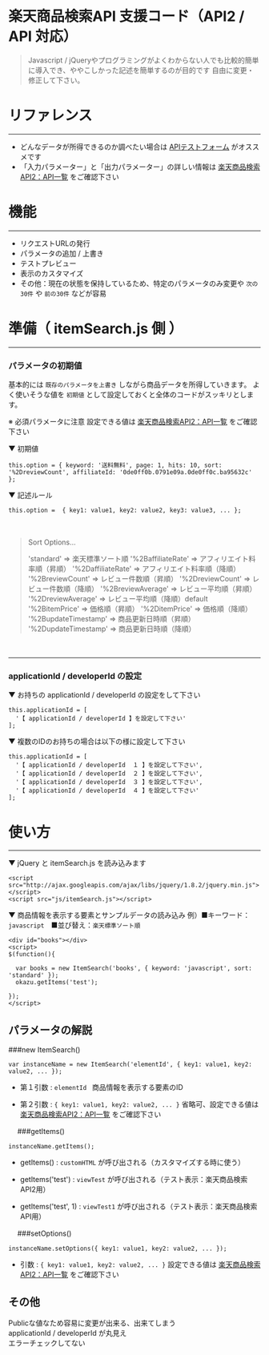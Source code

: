 楽天商品検索API 支援コード（API2 / API 対応）
======================
> Javascript / jQueryやプログラミングがよくわからない人でも比較的簡単に導入でき、ややこしかった記述を簡単するのが目的です
> 自由に変更・修正して下さい。

# リファレンス
----------------
+ どんなデータが所得できるのか調べたい場合は [APIテストフォーム](https://webservice.rakuten.co.jp/explorer/api/IchibaItem/Search/) がオススメです
+ 「入力パラメーター」と「出力パラメーター」の詳しい情報は [楽天商品検索API2：API一覧](http://webservice.rakuten.co.jp/api/ichibaitemsearch/)  をご確認下さい

# 機能
----------------

+ リクエストURLの発行
+ パラメータの追加 / 上書き
+ テストプレビュー
+ 表示のカスタマイズ
+ その他：現在の状態を保持しているため、特定のパラメータのみ変更や `次の30件` や `前の30件` などが容易


# 準備（ itemSearch.js 側 ）
----------------
### パラメータの初期値
基本的には `既存のパラメータを上書き` しながら商品データを所得していきます。
よく使いそうな値を `初期値` として設定しておくと全体のコードがスッキリとします。

※ 必須パラメータに注意
設定できる値は [楽天商品検索API2：API一覧](http://webservice.rakuten.co.jp/api/ichibaitemsearch/)  をご確認下さい


▼ 初期値

    this.option = { keyword: '送料無料', page: 1, hits: 10, sort: '%2DreviewCount', affiliateId: '0de0ff0b.0791e09a.0de0ff0c.ba95632c' };

▼ 記述ルール　

    this.option =  { key1: value1, key2: value2, key3: value3, ... };

　

>
> Sort Options...
>
> 'standard'                       => 楽天標準ソート順
> '%2BaffiliateRate'          => アフィリエイト料率順（昇順）
> '%2DaffiliateRate'          => アフィリエイト料率順（降順）
> '%2BreviewCount'          => レビュー件数順（昇順）
> '%2DreviewCount'          => レビュー件数順（降順）
> '%2BreviewAverage'      => レビュー平均順（昇順）
> '%2DreviewAverage'     => レビュー平均順（降順）default
> '%2BitemPrice'               => 価格順（昇順）
> '%2DitemPrice'               => 価格順（降順）
> '%2BupdateTimestamp' => 商品更新日時順（昇順）
> '%2DupdateTimestamp' => 商品更新日時順（降順）
>

　

----------------
### applicationId / developerId の設定
▼ お持ちの applicationId / developerId の設定をして下さい

    this.applicationId = [
      '【 applicationId / developerId 】を設定して下さい'
    ];


▼ 複数のIDのお持ちの場合は以下の様に設定して下さい

    this.applicationId = [
      '【 applicationId / developerId  １ 】を設定して下さい',
      '【 applicationId / developerId  ２ 】を設定して下さい',
      '【 applicationId / developerId  ３ 】を設定して下さい',
      '【 applicationId / developerId  ４ 】を設定して下さい'
    ];




# 使い方
----------------
▼ jQuery と itemSearch.js を読み込みます

    <script src="http://ajax.googleapis.com/ajax/libs/jquery/1.8.2/jquery.min.js"></script>
    <script src="js/itemSearch.js"></script>

▼ 商品情報を表示する要素とサンプルデータの読み込み
例）■キーワード：`javascript`　■並び替え：`楽天標準ソート順`

    <div id="books"></div>
    <script>
    $(function(){

      var books = new ItemSearch('books', { keyword: 'javascript', sort: 'standard' });
      okazu.getItems('test');

    });
    </script>

パラメータの解説
----------------
###new ItemSearch()

    var instanceName = new ItemSearch('elementId', { key1: value1, key2: value2, ... });

+    第１引数 : `elementId `
    商品情報を表示する要素のID

+    第２引数 : `{ key1: value1, key2: value2, ... }`
    省略可、設定できる値は [楽天商品検索API2：API一覧](http://webservice.rakuten.co.jp/api/ichibaitemsearch/)  をご確認下さい

　
###getItems()

    instanceName.getItems();

+    getItems() : `customHTML` が呼び出される（カスタマイズする時に使う）

+    getItems('test') : `viewTest` が呼び出される（テスト表示：楽天商品検索API2用）

+    getItems('test', 1) : `viewTest1` が呼び出される（テスト表示：楽天商品検索API用）

　
###setOptions()

    instanceName.setOptions({ key1: value1, key2: value2, ... });

+    引数 : `{ key1: value1, key2: value2, ... }`
    設定できる値は [楽天商品検索API2：API一覧](http://webservice.rakuten.co.jp/api/ichibaitemsearch/)  をご確認下さい




その他
----------------
Publicな値なため容易に変更が出来る、出来てしまう  
applicationId / developerId が丸見え  
エラーチェックしてない

